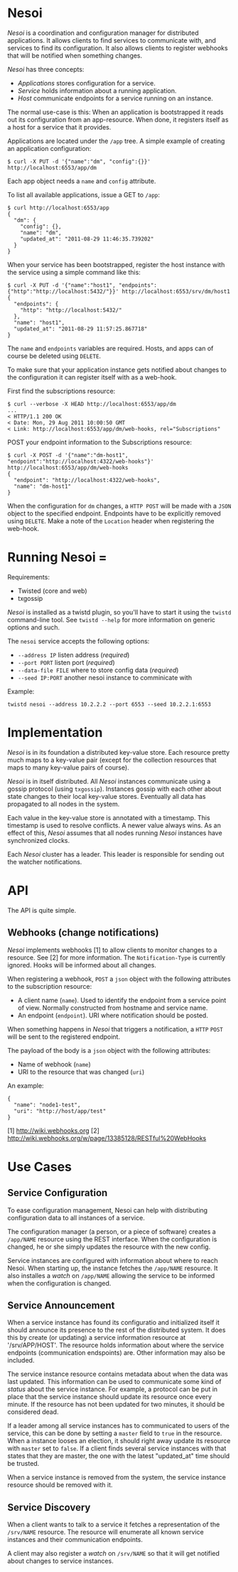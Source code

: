 # Nesoi #

_Nesoi_ is a coordination and configuration manager for distributed
applications.  It allows clients to find services to communicate with,
and services to find its configuration.  It also allows clients to
register webhooks that will be notified when something changes.

_Nesoi_ has three concepts:

 * _Applications_ stores configuration for a service.
 * _Service_ holds information about a running application.
 * _Host_ communicate endpoints for a service running on an instance.

The normal use-case is this: When an application is bootstrapped it
reads out its configuration from an app-resource.  When done, it
registers itself as a host for a service that it provides.

Applications are located under the `/app` tree.  A simple example
of creating an application configuration:

    $ curl -X PUT -d '{"name":"dm", "config":{}}' http://localhost:6553/app/dm

Each app object needs a `name` and `config` attribute.

To list all available applications, issue a GET to `/app`:

    $ curl http://localhost:6553/app
    {
      "dm": {
        "config": {},
        "name": "dm",
        "updated_at": "2011-08-29 11:46:35.739202"
      }
    }

When your service has been bootstrapped, register the host instance
with the service using a simple command like this:

    $ curl -X PUT -d '{"name":"host1", "endpoints":{"http":"http://localhost:5432/"}}' http://localhost:6553/srv/dm/host1
    {
      "endpoints": {
        "http": "http://localhost:5432/"
      },
      "name": "host1",
      "updated_at": "2011-08-29 11:57:25.867718"
    }

The `name` and `endpoints` variables are required. Hosts, and apps can
of course be deleted using `DELETE`.

To make sure that your application instance gets notified about
changes to the configuration it can register itself with as a
web-hook.

First find the subscriptions resource:

    $ curl --verbose -X HEAD http://localhost:6553/app/dm
    ...
    < HTTP/1.1 200 OK
    < Date: Mon, 29 Aug 2011 10:00:50 GMT
    < Link: http://localhost:6553/app/dm/web-hooks, rel="Subscriptions"

POST your endpoint information to the Subscriptions resource:

    $ curl -X POST -d '{"name":"dm-host1", "endpoint":"http://localhost:4322/web-hooks"}' http://localhost:6553/app/dm/web-hooks
    {
      "endpoint": "http://localhost:4322/web-hooks",
      "name": "dm-host1"
    }

When the configuration for `dm` changes, a `HTTP POST` will be made
with a `JSON` object to the specified endpoint.  Endpoints have to be
explicitly removed using `DELETE`.  Make a note of the `Location`
header when registering the web-hook.

# Running Nesoi =

Requirements:

 - Twisted (core and web)
 - txgossip

_Nesoi_ is installed as a twistd plugin, so you'll have to start it
using the `twistd` command-line tool.  See `twistd --help` for more
information on generic options and such.

The `nesoi` service accepts the following options:

 - `--address IP` listen address (*required*)
 - `--port PORT` listen port (*required*)
 - `--data-file FILE` where to store config data (*required*)
 - `--seed IP:PORT` another nesoi instance to comminicate with

Example:

    twistd nesoi --address 10.2.2.2 --port 6553 --seed 10.2.2.1:6553

# Implementation #

_Nesoi_ is in its foundation a distributed key-value store.  Each
resource pretty much maps to a key-value pair (except for the
collection resources that maps to many key-value pairs of course).

_Nesoi_ is in itself distributed.  All _Nesoi_ instances communicate
using a gossip protocol (using `txgossip`).  Instances gossip with
each other about state changes to their local key-value stores.
Eventually all data has propagated to all nodes in the system.

Each value in the key-value store is annotated with a timestamp.  This
timestamp is used to resolve conflicts.  A newer value always wins.
As an effect of this, _Nesoi_ assumes that all nodes running _Nesoi_
instances have synchronized clocks.

Each _Nesoi_ cluster has a leader.  This leader is responsible for
sending out the watcher notifications.

# API #

The API is quite simple.

## Webhooks (change notifications) ##

_Nesoi_ implements webhooks [1] to allow clients to monitor changes to
a resource.  See [2] for more information.  The `Notification-Type` is
currently ignored.  Hooks will be informed about all changes.

When registering a webhook, `POST` a `json` object with the following
attributes to the subscription resource:

 * A client name (`name`).  Used to identify the endpoint from a
   service point of view.  Normally constructed from hostname and
   service name.
 * An endpoint (`endpoint`).  URI where notification should be posted.

When something happens in _Nesoi_ that triggers a notification, a
`HTTP` `POST` will be sent to the registered endpoint.

The payload of the body is a `json` object with the following
attributes:

 * Name of webhook (`name`)
 * URI to the resource that was changed (`uri`)

An example:

    {
      "name": "node1-test",
      "uri": "http://host/app/test"
    }

 [1] http://wiki.webhooks.org
 [2] http://wiki.webhooks.org/w/page/13385128/RESTful%20WebHooks

# Use Cases #

## Service Configuration ##

To ease configuration management, Nesoi can help with distributing
configuration data to all instances of a service.

The configuration manager (a person, or a piece of software) creates a
`/app/NAME` resource using the REST interface.  When the configuration
is changed, he or she simply updates the resource with the new config.

Service instances are configured with information about where to reach
Nesoi.  When starting up, the instance fetches the `/app/NAME`
resource.  It also installes a _watch_ on `/app/NAME` allowing the
service to be informed when the configuration is changed.

## Service Announcement ##

When a service instance has found its configuratio and initialized
itself it should announce its presence to the rest of the distributed
system.  It does this by create (or updating) a service information
resource at '/srv/APP/HOST'.  The resource holds information about
where the service endpoints (communication endspoints) are.  Other
information may also be included.  

The service instance resource contains metadata about when the data
was last updated.  This information can be used to communicate some
kind of _status_ about the service instance.  For example, a protocol
can be put in place that the service instance should update its
resource once every minute.  If the resource has not been updated for
two minutes, it should be considered dead.

If a leader among all service instances has to communicated to users
of the service, this can be done by setting a `master` field to `true`
in the resource.  When a instance looses an election, it should right
away update its resource with `master` set to `false`.  If a client
finds several service instances with that states that they are master,
the one with the latest "updated_at" time should be trusted.

When a service instance is removed from the system, the service
instance resource should be removed with it.

## Service Discovery ##

When a client wants to talk to a service it fetches a representation
of the `/srv/NAME` resource.  The resource will enumerate all known
service instances and their communication endpoints.

A client may also register a _watch_ on `/srv/NAME` so that it will
get notified about changes to service instances.

